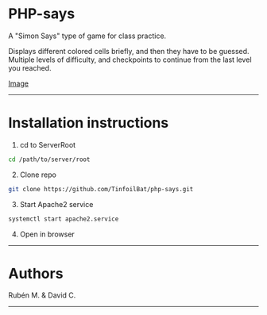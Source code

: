 # PHP-says
A "Simon Says" type of game for class practice.

Displays different colored cells briefly, and then they have to be guessed. Multiple levels of difficulty, and checkpoints to continue from the last level you reached.

[Image](https://raw.github.com/static/memory_image.jpeg)

___
# Installation instructions

1. cd to ServerRoot
```bash
cd /path/to/server/root
```
2. Clone repo
```bash
git clone https://github.com/TinfoilBat/php-says.git
```
3. Start Apache2 service

```bash
systemctl start apache2.service
```
4. Open in browser

___

# Authors
Rubén M. & David C.
___